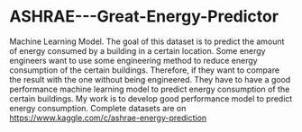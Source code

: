 # ASHRAE---Great-Energy-Predictor
Machine Learning Model.
The goal of this dataset is to predict the amount of energy consumed by a building in a certain location. Some energy engineers want to use some engineering method to reduce energy consumption of the certain buildings. Therefore, if they want to compare the result with the one without being engineered. They have to have a good performance machine learning model to predict energy consumption of the certain buildings. My work is to develop good performance model to predict energy consumption.
Complete datasets are on https://www.kaggle.com/c/ashrae-energy-prediction
